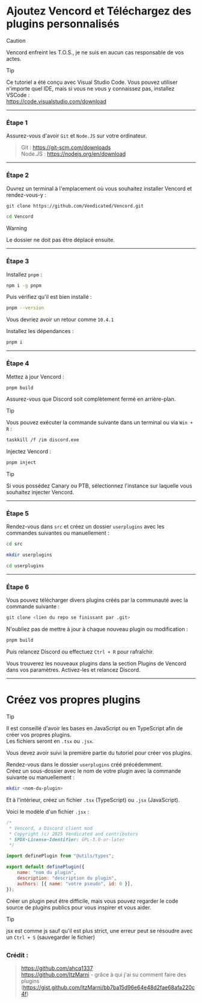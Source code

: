 # Ajoutez Vencord et Téléchargez des plugins personnalisés

> [!CAUTION]  
> Vencord enfreint les T.O.S., je ne suis en aucun cas responsable de vos actes.

> [!TIP]  
> Ce tutoriel a été conçu avec Visual Studio Code. Vous pouvez utiliser n'importe quel IDE, mais si vous ne vous y connaissez pas, installez VSCode :  
> https://code.visualstudio.com/download

---

### Étape 1

Assurez-vous d'avoir `Git` et `Node.JS` sur votre ordinateur.  

> Git : https://git-scm.com/downloads  
> Node.JS : https://nodejs.org/en/download

---

### Étape 2

Ouvrez un terminal à l'emplacement où vous souhaitez installer Vencord et rendez-vous-y :

```bash
git clone https://github.com/Vendicated/Vencord.git
```

```bash
cd Vencord
```

> [!WARNING]  
> Le dossier ne doit pas être déplacé ensuite.

---

### Étape 3

Installez `pnpm` :

```bash
npm i -g pnpm
```

Puis vérifiez qu'il est bien installé :

```bash
pnpm --version
```

Vous devriez avoir un retour comme `10.4.1`

Installez les dépendances :

```bash
pnpm i
```

---

### Étape 4

Mettez à jour Vencord :

```bash
pnpm build
```

Assurez-vous que Discord soit complètement fermé en arrière-plan.

> [!TIP]  
> Vous pouvez exécuter la commande suivante dans un terminal ou via `Win + R` :
> ```bash
> taskkill /f /im discord.exe
> ```

Injectez Vencord :

```bash
pnpm inject
```

> [!TIP]  
> Si vous possédez Canary ou PTB, sélectionnez l'instance sur laquelle vous souhaitez injecter Vencord.

---

### Étape 5

Rendez-vous dans `src` et créez un dossier `userplugins` avec les commandes suivantes ou manuellement :

```bash
cd src
```

```bash
mkdir userplugins
```

```bash
cd userplugins
```

---

### Étape 6

Vous pouvez télécharger divers plugins créés par la communauté avec la commande suivante :

```bash
git clone <lien du repo se finissant par .git>
```

N'oubliez pas de mettre à jour à chaque nouveau plugin ou modification :

```bash
pnpm build
```

Puis relancez Discord ou effectuez `Ctrl + R` pour rafraîchir.

Vous trouverez les nouveaux plugins dans la section Plugins de Vencord dans vos paramètres. Activez-les et relancez Discord.

---

# Créez vos propres plugins

> [!TIP]  
> Il est conseillé d'avoir les bases en JavaScript ou en TypeScript afin de créer vos propres plugins.  
> Les fichiers seront en `.tsx` ou `.jsx`.

Vous devez avoir suivi la première partie du tutoriel pour créer vos plugins.

Rendez-vous dans le dossier `userplugins` créé précédemment.  
Créez un sous-dossier avec le nom de votre plugin avec la commande suivante ou manuellement :

```bash
mkdir <nom-du-plugin>
```

Et à l'intérieur, créez un fichier `.tsx` (TypeScript) ou `.jsx` (JavaScript).

Voici le modèle d'un fichier `.jsx` :

```jsx
/*
 * Vencord, a Discord client mod
 * Copyright (c) 2025 Vendicated and contributors
 * SPDX-License-Identifier: GPL-3.0-or-later
 */

import definePlugin from "@utils/types";

export default definePlugin({
    name: "nom du plugin",
    description: "description du plugin",
    authors: [{ name: "votre pseudo", id: 0 }],
});
```

Créer un plugin peut être difficile, mais vous pouvez regarder le code source de plugins publics pour vous inspirer et vous aider.

> [!TIP]
> jsx est comme js sauf qu'il est plus strict, une erreur peut se résoudre avec un `Ctrl + S` (sauvegarder le fichier)


##
### Crédit :  
> https://github.com/ahcq1337  
> https://github.com/ItzMarni - grâce à qui j'ai su comment faire des plugins  
> (https://gist.github.com/ItzMarni/bb7ba15d96e64e48d2fae68afa220c4f)
